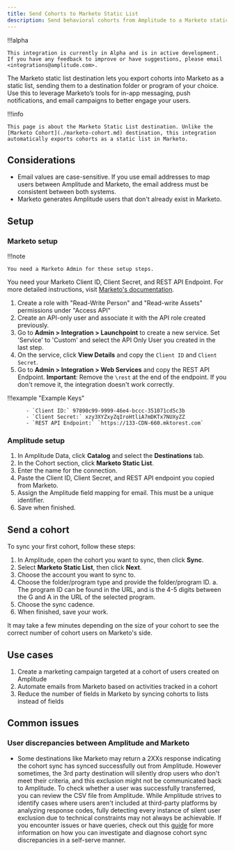 ```yaml
---
title: Send Cohorts to Marketo Static List
description: Send behavioral cohorts from Amplitude to a Marketo static lists and better engage your users based on their patterns of interaction with your product and their lifecycle timing.
---
```


!!!alpha

    This integration is currently in Alpha and is in active development. If you have any feedback to improve or have suggestions, please email <integrations@amplitude.com>. 

The Marketo static list destination lets you export cohorts into Marketo as a static list, sending them to a destination folder or program of your choice. Use this to leverage Marketo’s tools for in-app messaging, push notifications, and email campaigns to better engage your users. 

!!!info 

    This page is about the Marketo Static List destination. Unlike the [Marketo Cohort](./marketo-cohort.md) destination, this integration automatically exports cohorts as a static list in Marketo.

## Considerations

- Email values are case-sensitive. If you use email addresses to map users between Amplitude and Marketo, the email address must be consistent between both systems.
- Marketo generates Amplitude users that don't already exist in Marketo.

## Setup

### Marketo setup

!!!note

    You need a Marketo Admin for these setup steps.

You need your Marketo Client ID, Client Secret, and REST API Endpoint. For more detailed instructions, visit [Marketo's documentation](https://developers.marketo.com/blog/quick-start-guide-for-marketo-rest-api/).

1. Create a role with "Read-Write Person" and "Read-write Assets" permissions under "Access API"
2. Create an API-only user and associate it with the API role created previously.
3. Go to **Admin > Integration > Launchpoint** to create a new service. Set 'Service' to 'Custom' and select the API Only User you created in the last step.
4. On the service, click **View Details** and copy the `Client ID` and `Client Secret`.
5. Go to **Admin > Integration > Web Services** and copy the REST API Endpoint. **Important**: Remove the `\rest` at the end of the endpoint. If you don't remove it, the integration doesn't work correctly.

!!!example "Example Keys"

          - `Client ID:` 97890c99-9999-46e4-bccc-351071cd5c3b
          - `Client Secret:` xzy3XYZxyZqIroHtliA7mDKTx7NUXyZZ
          - `REST API Endpoint:` `https://133-CDN-660.mktorest.com`

### Amplitude setup

1. In Amplitude Data, click **Catalog** and select the **Destinations** tab.
2. In the Cohort section, click **Marketo Static List**.
3. Enter the name for the connection.
4. Paste the Client ID, Client Secret, and REST API endpoint you copied from Marketo.
5. Assign the Amplitude field mapping for email. This must be a unique identifier.
6. Save when finished.

## Send a cohort

To sync your first cohort, follow these steps:

1. In Amplitude, open the cohort you want to sync, then click **Sync**.
2. Select **Marketo Static List**, then click **Next**.
3. Choose the account you want to sync to.
4. Choose the folder/program type and provide the folder/program ID.
    a. The program ID can be found in the URL, and is the 4-5 digits between the G and A in the URL of the selected program. 
5. Choose the sync cadence.
6. When finished, save your work.

It may take a few minutes depending on the size of your cohort to see the correct number of cohort users on Marketo's side.

## Use cases

1. Create a marketing campaign targeted at a cohort of users created on Amplitude
2. Automate emails from Marketo based on activities tracked in a cohort
3. Reduce the number of fields in Marketo by syncing cohorts to lists instead of fields

## Common issues

### User discrepancies between Amplitude and Marketo

- Some destinations like Marketo may return a 2XXs response indicating the cohort sync has synced successfully out from Amplitude. However sometimes, the 3rd party destination will silently drop users who don't meet their criteria, and this exclusion might not be communicated back to Amplitude. To check whether a user was successfully transferred, you can review the CSV file from Amplitude. While Amplitude strives to identify cases where users aren't included at third-party platforms by analyzing response codes, fully detecting every instance of silent user exclusion due to technical constraints may not always be achievable. If you encounter issues or have queries, check out this [guide](https://help.amplitude.com/hc/en-us/articles/360060055531-Sync-to-third-party-destinations) for more information on how you can investigate and diagnose cohort sync discrepancies in a self-serve manner.
